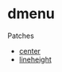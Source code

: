 # dmenu

Patches 
* [center](https://tools.suckless.org/dmenu/patches/center/dmenu-center-20200111-8cd37e1.diff) 
* [lineheight](https://tools.suckless.org/dmenu/patches/line-height/dmenu-lineheight-5.0.diff)